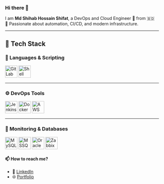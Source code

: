 ### Hi there 👋

I am **Md Shihab Hossain Shifat**, a DevOps and Cloud Engineer 🚀 from 🇧🇩  
🔧 Passionate about automation, CI/CD, and modern infrastructure.

---
## 🚀 Tech Stack

### 🧾 Languages & Scripting
<p>
  <img src="https://about.gitlab.com/images/press/logo/png/gitlab-icon-rgb.png" height="40" alt="GitLab"/>
  <img src="https://upload.wikimedia.org/wikipedia/commons/8/82/Gnu-bash-logo.svg" height="40" alt="Shell Scripting"/>
</p>

---

### ⚙️ DevOps Tools
<p>
  <img src="https://www.jenkins.io/images/logos/jenkins/jenkins.svg" height="40" alt="Jenkins"/>
  <img src="https://cdn.jsdelivr.net/gh/devicons/devicon/icons/docker/docker-original.svg" height="40" alt="Docker"/>
  <img src="https://a0.awsstatic.com/libra-css/images/logos/aws_logo_smile_1200x630.png" height="40" alt="AWS"/>
</p>

---

### 🧩 Monitoring & Databases
<p>
  <img src="https://cdn.jsdelivr.net/gh/devicons/devicon/icons/mysql/mysql-original.svg" height="40" alt="MySQL"/>
  <img src="https://cdn.worldvectorlogo.com/logos/microsoft-sql-server.svg" height="40" alt="MSSQL"/>
  <img src="https://logowik.com/content/uploads/images/oracle5786.jpg" height="40" alt="Oracle 19c"/>
  <img src="https://assets.zabbix.com/img/logo/zabbix_logo_500x131.png" height="40" alt="Zabbix"/>
</p>




#### 📫 How to reach me?

- 🔗 [LinkedIn](https://linkedin.com/in/shihabhossainshifat)
- 🌐 [Portfolio](https://nettechshifat.blogspot.com)

